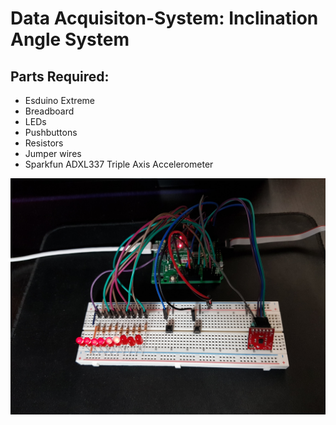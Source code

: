 # Data Acquisiton-System: Inclination Angle System


## Parts Required:
* Esduino Extreme
* Breadboard
* LEDs
* Pushbuttons
* Resistors
* Jumper wires
* Sparkfun ADXL337 Triple Axis Accelerometer

![alt text](20190407_215331.jpg)
